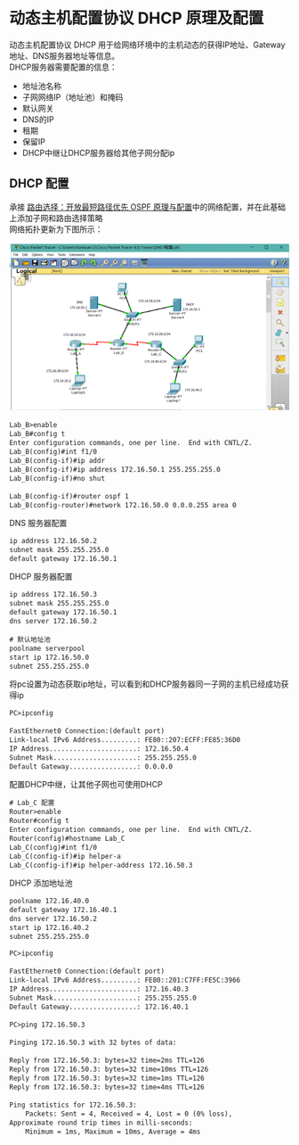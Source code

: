 # 动态主机配置协议 DHCP 原理及配置
动态主机配置协议 DHCP 用于给网络环境中的主机动态的获得IP地址、Gateway地址、DNS服务器地址等信息。</br>
DHCP服务器需要配置的信息：
* 地址池名称
* 子网网络IP（地址池）和掩码
* 默认网关
* DNS的IP
* 租期
* 保留IP
* DHCP中继让DHCP服务器给其他子网分配ip
## DHCP 配置
承接 [路由选择：开放最短路径优先 OSPF 原理与配置](https://github.com/dearxuany/Sharon_Technology_learning_note/blob/master/network_note/Network%20%E5%BC%80%E6%94%BE%E6%9C%80%E7%9F%AD%E8%B7%AF%E5%BE%84%E4%BC%98%E5%85%88%20OSPF.md)中的网络配置，并在此基础上添加子网和路由选择策略</br>
网络拓扑更新为下图所示：</br>
</br>
![](https://github.com/dearxuany/Sharon_Technology_learning_note/blob/master/note_images/Networking_note_images/network_dhcp.jpg)</br>
```
Lab_B>enable
Lab_B#config t
Enter configuration commands, one per line.  End with CNTL/Z.
Lab_B(config)#int f1/0
Lab_B(config-if)#ip addr
Lab_B(config-if)#ip address 172.16.50.1 255.255.255.0
Lab_B(config-if)#no shut

Lab_B(config-if)#router ospf 1
Lab_B(config-router)#network 172.16.50.0 0.0.0.255 area 0 
```
DNS 服务器配置
```
ip address 172.16.50.2
subnet mask 255.255.255.0
default gateway 172.16.50.1
```
DHCP 服务器配置
```
ip address 172.16.50.3
subnet mask 255.255.255.0
default gateway 172.16.50.1
dns server 172.16.50.2

# 默认地址池
poolname serverpool
start ip 172.16.50.0
subnet 255.255.255.0

```
将pc设置为动态获取ip地址，可以看到和DHCP服务器同一子网的主机已经成功获得ip
```
PC>ipconfig

FastEthernet0 Connection:(default port)
Link-local IPv6 Address.........: FE80::207:ECFF:FE85:36D0
IP Address......................: 172.16.50.4
Subnet Mask.....................: 255.255.255.0
Default Gateway.................: 0.0.0.0
```
配置DHCP中继，让其他子网也可使用DHCP
```
# Lab_C 配置
Router>enable
Router#config t
Enter configuration commands, one per line.  End with CNTL/Z.
Router(config)#hostname Lab_C
Lab_C(config)#int f1/0
Lab_C(config-if)#ip helper-a
Lab_C(config-if)#ip helper-address 172.16.50.3
```
DHCP 添加地址池
```
poolname 172.16.40.0
default gateway 172.16.40.1
dns server 172.16.50.2
start ip 172.16.40.2
subnet 255.255.255.0
```
```
PC>ipconfig

FastEthernet0 Connection:(default port)
Link-local IPv6 Address.........: FE80::201:C7FF:FE5C:3966
IP Address......................: 172.16.40.3
Subnet Mask.....................: 255.255.255.0
Default Gateway.................: 172.16.40.1

PC>ping 172.16.50.3

Pinging 172.16.50.3 with 32 bytes of data:

Reply from 172.16.50.3: bytes=32 time=2ms TTL=126
Reply from 172.16.50.3: bytes=32 time=10ms TTL=126
Reply from 172.16.50.3: bytes=32 time=1ms TTL=126
Reply from 172.16.50.3: bytes=32 time=4ms TTL=126

Ping statistics for 172.16.50.3:
    Packets: Sent = 4, Received = 4, Lost = 0 (0% loss),
Approximate round trip times in milli-seconds:
    Minimum = 1ms, Maximum = 10ms, Average = 4ms
```
